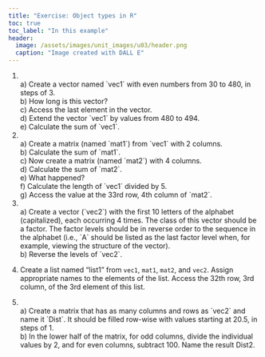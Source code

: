 ```yaml
---
title: "Exercise: Object types in R"
toc: true
toc_label: "In this example"
header:
  image: /assets/images/unit_images/u03/header.png
  caption: "Image created with DALL E"
---
```


1. <br/>
   a) Create a vector named `vec1` with even numbers from 30 to 480, in steps of 3.<br/>
   b) How long is this vector? <br/>
   c) Access the last element in the vector. <br/>
   d) Extend the vector `vec1` by values from 480 to 494.<br/>
   e) Calculate the sum of `vec1`.

2. <br/>
   a) Create a matrix (named `mat1`) from `vec1` with 2 columns.<br/>
   b) Calculate the sum of `mat1`.<br/>
   c) Now create a matrix (named `mat2`) with 4 columns.<br/>
   d) Calculate the sum of `mat2`.<br/>
   e) What happened?<br/>
   f) Calculate the length of `vec1` divided by 5.<br/>
   g) Access the value at the 33rd row, 4th column of `mat2`.

3. <br/>
   a) Create a vector (`vec2`) with the first 10 letters of the alphabet (capitalized), each occurring 4 times. The class of this vector should be a factor. The factor levels should be in reverse order to the sequence in the alphabet (i.e., `A` should be listed as the last factor level when, for example, viewing the structure of the vector).<br/>
   b) Reverse the levels of `vec2`.

4. Create a list named “list1” from `vec1`, `mat1`, `mat2`, and `vec2`. Assign appropriate names to the elements of the list. Access the 32th row, 3rd column, of the 3rd element of this list.

5. <br/>
    a) Create a matrix that has as many columns and rows as `vec2` and name it `Dist`. It should be filled row-wise with values starting at 20.5, in steps of 1.<br/>
    b) In the lower half of the matrix, for odd columns, divide the individual values by 2, and for even columns, subtract 100. Name the result Dist2.